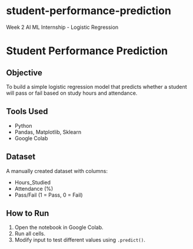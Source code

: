 # student-performance-prediction
Week 2 AI ML Internship - Logistic Regression
# Student Performance Prediction

## Objective
To build a simple logistic regression model that predicts whether a student will pass or fail based on study hours and attendance.

## Tools Used
- Python
- Pandas, Matplotlib, Sklearn
- Google Colab

## Dataset
A manually created dataset with columns:
- Hours_Studied
- Attendance (%)
- Pass/Fail (1 = Pass, 0 = Fail)

## How to Run
1. Open the notebook in Google Colab.
2. Run all cells.
3. Modify input to test different values using `.predict()`.
